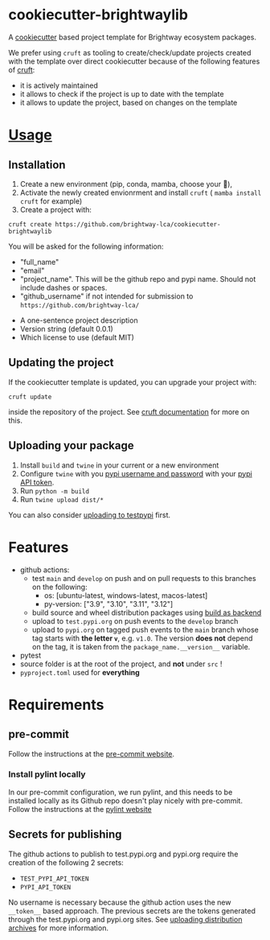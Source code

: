 # cookiecutter-brightwaylib

A [cookiecutter](https://cookiecutter.readthedocs.io/en/stable/index.html) based project template for Brightway ecosystem packages.

We prefer using `cruft` as tooling to create/check/update projects created with the template over direct cookiecutter because of the following features of [cruft](https://cruft.github.io/cruft/):

+ it is actively maintained
+ it allows to check if the project is up to date with the template
+ it allows to update the project, based on changes on the template

# [Usage](https://cruft.github.io/cruft/)

## Installation

1. Create a new environment (pip, conda, mamba, choose your 💊),
2. Activate the newly created envionrment and install `cruft` ( `mamba install cruft` for example)
3. Create a project with:

```
cruft create https://github.com/brightway-lca/cookiecutter-brightwaylib
```

You will be asked for the following information:
* "full_name"
* "email"
* "project_name". This will be the github repo and pypi name. Should not include dashes or spaces.
* "github_username" if not intended for submission to `https://github.com/brightway-lca/`
+ A one-sentence project description
+ Version string (default 0.0.1)
+ Which license to use (default MIT)

## Updating the project

If the cookiecutter template is updated, you can upgrade your project with:

```
cruft update
```

inside the repository of the project. See [cruft documentation](https://cruft.github.io/cruft/#updating-a-project) for more on this.

## Uploading your package

1. Install `build` and `twine` in your current or a new environment
2. Configure `twine` with you [pypi username and password](https://twine.readthedocs.io/en/stable/#configuration) with your [pypi API token](https://pypi.org/help/#apitoken).
3. Run `python -m build` 
4. Run `twine upload dist/*`

You can also consider [uploading to testpypi](https://packaging.python.org/en/latest/tutorials/packaging-projects/#uploading-the-distribution-archives) first.

# Features

+ github actions:
    + test `main` and `develop` on push and on pull requests to this branches on the following:
        + os: [ubuntu-latest, windows-latest, macos-latest]
        + py-version: ["3.9", "3.10", "3.11", "3.12"]
    + build source and wheel distribution packages using [build as backend](https://packaging.python.org/en/latest/key_projects/#build)
    + upload to `test.pypi.org` on push events to the `develop` branch
    + upload to `pypi.org` on tagged push events to the `main` branch whose tag starts with **the letter `v`**, e.g. `v1.0`. The version **does not** depend on the tag, it is taken from the `package_name.__version__` variable.
+ pytest
+ source folder is at the root of the project, and **not** under `src` !
+ `pyproject.toml` used for **everything**

# Requirements

## pre-commit

Follow the instructions at the [pre-commit website](https://pre-commit.com/).

### Install pylint locally

In our pre-commit configuration, we run pylint, and this needs to be installed locally as its Github repo doesn't play nicely with pre-commit.
Follow the instructions at the [pylint website](https://pylint.readthedocs.io/en/latest/user_guide/installation/index.html)

## Secrets for publishing
The github actions to publish to test.pypi.org and pypi.org require the creation of the following 2 secrets:

+ `TEST_PYPI_API_TOKEN`
+ `PYPI_API_TOKEN`

No username is necessary because the github action uses the new `__token__` based approach.
The previous secrets are the tokens generated through the test.pypi.org and pypi.org sites.
See [uploading distribution archives](https://packaging.python.org/en/latest/tutorials/packaging-projects/#uploading-the-distribution-archives) for more information.
